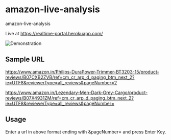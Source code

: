 # amazon-live-analysis
amazon-live-analysis

Live at https://realtime-portal.herokuapp.com/

![Demonstration](/realtime.gif)

## Sample URL

https://www.amazon.in/Philips-DuraPower-Trimmer-BT3203-15/product-reviews/B07CXB2ZVB/ref=cm_cr_arp_d_paging_btm_next_2?ie=UTF8&reviewerType=all_reviews&pageNumber=2

https://www.amazon.in/Lezendary-Men-Dark-Grey-Cargo/product-reviews/B07X4931ZM/ref=cm_cr_arp_d_paging_btm_next_2?ie=UTF8&reviewerType=all_reviews&pageNumber=


## Usage

Enter a url in above format ending with &pageNumber= and press Enter Key.
